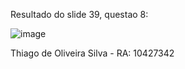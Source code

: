 Resultado do slide 39, questao 8:

![image](https://github.com/user-attachments/assets/86f22edf-4399-4cb3-8006-149b6714e209)

Thiago de Oliveira Silva - RA: 10427342
